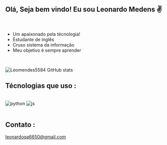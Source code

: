 ## Olá, Seja bem vindo! Eu sou Leonardo Medens ✌️
<br/>

- Um apaixonado pela técnologia! <br/>
- Estudante de inglês<br/>
- Cruso sistema da informação<br/>
- Meu objetivo é sempre aprender<br/>

<br/>

![Leomendes5584 GitHub stats](https://github-readme-stats.vercel.app/api?username=Leomendes5584&show_icons=true&theme=tokyonight)


## Técnologias que uso :
<div style= "display: inline_block"><br/>
  <img olign="center" alt="python" src="https://img.shields.io/badge/Python-3776AB?style=for-the-badge&logo=python&logoColor=white"/>
  <img olign="center" alt="js" src="https://img.shields.io/badge/JavaScript-F7DF1E?style=for-the-badge&logo=javascript&logoColor=black">
  
</div>
<br/>

## Contato : 
leonardoqa6650@gmail.com
